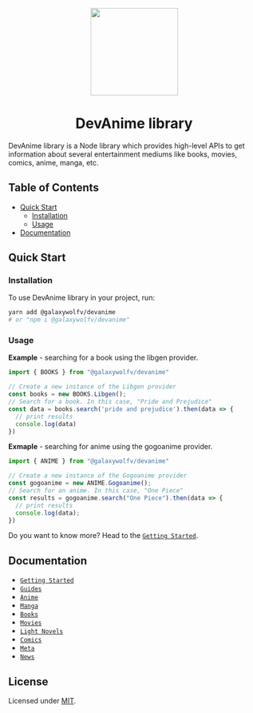 <p align="center"><img src="https://i.imgur.com/yv74BRj.jpg" width="175"/></p>

<h1 align="center"> DevAnime library </h1>

DevAnime library is a Node library which provides high-level APIs to get information about several entertainment mediums like books, movies, comics, anime, manga, etc.

<h2> Table of Contents </h2>

- [Quick Start](#quick-start)
  - [Installation](#installation)
  - [Usage](#usage)
- [Documentation](#documentation)

## Quick Start

### Installation

To use DevAnime library in your project, run:
```bash
yarn add @galaxywolfv/devanime
# or "npm i @galaxywolfv/devanime"
```

### Usage

**Example** - searching for a book using the libgen provider.
```ts
import { BOOKS } from "@galaxywolfv/devanime"

// Create a new instance of the Libgen provider
const books = new BOOKS.Libgen();
// Search for a book. In this case, "Pride and Prejudice"
const data = books.search('pride and prejudice').then(data => {
  // print results
  console.log(data)
})
```

**Exmaple** - searching for anime using the gogoanime provider.
```ts
import { ANIME } from "@galaxywolfv/devanime"

// Create a new instance of the Gogoanime provider
const gogoanime = new ANIME.Gogoanime();
// Search for an anime. In this case, "One Piece"
const results = gogoanime.search("One Piece").then(data => {
  // print results
  console.log(data);
})
```

Do you want to know more? Head to the [`Getting Started`](https://github.com/galaxywolfv/devanime-library/tree/master/docs/guides/getting-started.md).

## Documentation
- [`Getting Started`](./docs/guides/getting-started.md)
- [`Guides`](https://github.com/galaxywolfv/devanime-library/tree/master/docs)
- [`Anime`](./docs/guides/anime.md)
- [`Manga`](./docs/guides/manga.md)
- [`Books`](./docs/guides/books.md)
- [`Movies`](./docs/guides/movies.md)
- [`Light Novels`](./docs/guides/light-novels.md)
- [`Comics`](./docs/guides/comics.md)
- [`Meta`](./docs/guides/meta.md)
- [`News`](./docs/guides/news.md)

## License
Licensed under [MIT](./LICENSE).
